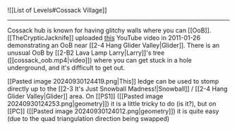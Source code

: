 ![[List of Levels#Cossack Village]]

---
Cossack hub is known for having glitchy walls where you can [[OoB]]. [[TheCrypticJacknife]] uploaded [this](https://youtu.be/d5pRPYWzC94) YouTube video in 2011-01-26 demonstrating an OoB near [[2-4 Hang Glider Valley|Glider]]. There is an unusual OoB by [[2-B2 Lava Lamp Larry|Larry]]'s tree ([[cossack_oob.mp4|video]]) where you can get stuck in a hole underground, and it's difficult to get out.

[[Pasted image 20240930124419.png|This]] ledge can be used to stomp directly up to the [[2-3 It's Just Snowball Madness!|Snowball]] / [[2-4 Hang Glider Valley|Glider]] area. On [[PS1]] ([[Pasted image 20240930124253.png|geometry]]) it is a little tricky to do (is it?), but on [[PC]] ([[Pasted image 20240930124012.png|geometry]]) it is quite easy (due to the quad triangulation direction being swapped)
